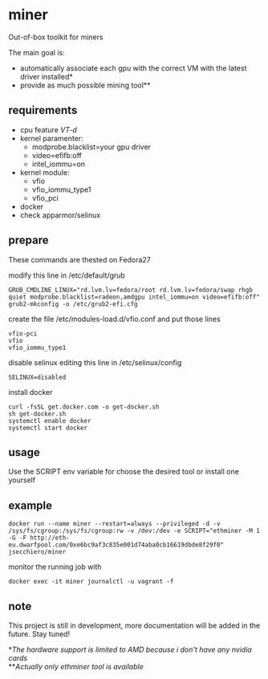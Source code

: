 # miner

Out-of-box toolkit for miners  

The main goal is:
- automatically associate each gpu with the correct VM with the latest driver installed*
- provide as much possible mining tool**

## requirements

- cpu feature _VT-d_
- kernel paramenter:
  - modprobe.blacklist=your gpu driver
  - video=efifb:off
  - intel_iommu=on
- kernel module:
  - vfio
  - vfio_iommu_type1
  - vfio_pci
- docker
- check apparmor/selinux

## prepare

These commands are thested on Fedora27

modify this line in /etc/default/grub
```
GRUB_CMDLINE_LINUX="rd.lvm.lv=fedora/root rd.lvm.lv=fedora/swap rhgb quiet modprobe.blacklist=radeon,amdgpu intel_iommu=on video=efifb:off"
grub2-mkconfig -o /etc/grub2-efi.cfg
```

create the file /etc/modules-load.d/vfio.conf and put those lines
```
vfio-pci
vfio
vfio_iommu_type1
```

disable selinux editing this line in /etc/selinux/config
```
SELINUX=disabled
```

install docker
```
curl -fsSL get.docker.com -o get-docker.sh
sh get-docker.sh
systemctl enable docker
systemctl start docker
```

## usage

Use the SCRIPT env variable for choose the desired tool or install one yourself

## example

```
docker run --name miner --restart=always --privileged -d -v /sys/fs/cgroup:/sys/fs/cgroup:rw -v /dev:/dev -e SCRIPT="ethminer -M 1 -G -F http://eth-eu.dwarfpool.com/0xe6bc9af3c835e001d74aba0cb16619dbde8f29f0" jsecchiero/miner
```

monitor the running job with

```
docker exec -it miner journalctl -u vagrant -f
```

## note

This project is still in development, more documentation will be added in the future. Stay tuned!  


*_The hardware support is limited to AMD because i don't have any nvidia cards_  
**_Actually only ethminer tool is available_
